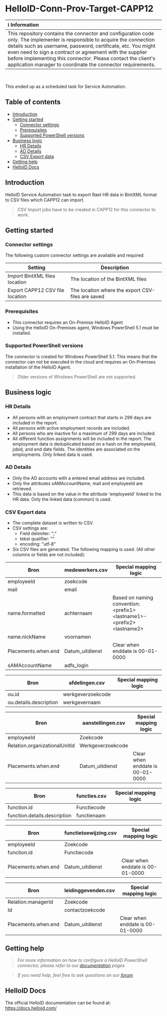 # HelloID-Conn-Prov-Target-CAPP12

| :information_source: Information |
|:---------------------------|
| This repository contains the connector and configuration code only. The implementer is responsible to acquire the connection details such as username, password, certificate, etc. You might even need to sign a contract or agreement with the supplier before implementing this connector. Please contact the client's application manager to coordinate the connector requirements.       |

<br />

This ended up as a scheduled task for Service Automation.

## Table of contents

- [Introduction](#Introduction)
- [Getting started](#Getting-started)
  + [Connector settings](#Connector-settings)
  + [Prerequisites](#Prerequisites)
  + [Supported PowerShell versions](#Supported-PowerShell-versions)
- [Business logic](#Business-logic)
  + [HR Details](#HR-Details)
  + [AD Details](#AD-Details)
  + [CSV Export data](#CSV-Export-data)
- [Getting help](#Getting-help)
- [HelloID Docs](#HelloID-Docs)

## Introduction

HelloID Service Automation task to export Raet HR data in BintXML format to CSV files which CAPP12 can import.

> CSV Import jobs have to be created in CAPP12 for this connector to work.
 
## Getting started

### Connector settings

The following custom connector settings are available and required:

| Setting     | Description |
| ------------ | ----------- |
| Import BintXML files location | The location of the BintXML files |
| Export CAPP12 CSV file location | The location where the export CSV-files are saved |

### Prerequisites

- This connector requires an On-Premise HelloID Agent
- Using the HelloID On-Premises agent, Windows PowerShell 5.1 must be installed.

### Supported PowerShell versions

The connector is created for Windows PowerShell 5.1. This means that the connector can not be executed in the cloud and requires an On-Premises installation of the HelloID Agent.

> Older versions of Windows PowerShell are not supported.

## Business logic

### HR Details

- All persons with an employment contract that starts in 299 days are included in the report.
- All persons with active employment records are included.
- All persons who are inactive for a maximum of 299 days are included.
- All different function assignments will be included in the report. The employment data is deduplicated based on a hash on the employeeId, jobid, and end date fields. The identities are associated on the employments. Only linked data is used.

### AD Details

- Only the AD accounts with a entered email address are included.
- Only the attributes sAMAccountName, mail and employeeId are retrieved.
- This data is based on the value in the attribute 'employeeId' linked to the HR data. Only the linked data (common) is used.

### CSV Export data

- The complete dataset is written to CSV.
- CSV settings are:
  - Field delimiter: &quot;;&quot;
  - tekst qualifier: &quot;&quot;
  - encoding: &quot;utf-8&quot;
- Six CSV files are generated. The following mapping is used. (All other columns or fields are not included):

| **Bron** | **medewerkers.csv** | **Special mapping logic** |
| --- | --- | --- |
| employeeId | zoekcode | |
| mail | email |   |
| name.formatted | achternaam | Based on naming convention: \<prefix1\> \<lastname1\>-\<prefix2\> \<lastname2\> |
| name.nickName | voornamen |   |
| Placements.when.end | Datum\_uitdienst | Clear when enddate is 00-01-0000 |
| sAMAccountName | adfs\_login |   |

| **Bron** | **afdelingen.csv** | **Special mapping logic** |
| --- | --- | --- |
| ou.id | werkgeverzoekcode | |
| ou.details.description | werkgevernaam |   |

| **Bron** | **aanstellingen.csv** | **Special mapping logic** |
| --- | --- | --- |
| employeeId | Zoekcode | |
| Relation.organizationalUnitId | Werkgeverzoekcode |   |
| Placements.when.end | Datum\_uitdienst | Clear when enddate is 00-01-0000 |

| **Bron** | **functies.csv** | **Special mapping logic** |
| --- | --- | --- |
| function.id | Functiecode | |
| function.details.description | functienaam |   |

| **Bron** | **functietoewijzing.csv** | **Special mapping logic** |
| --- | --- | --- |
| employeeId | Zoekcode | |
| function.id | Functiecode |   |
| Placements.when.end | Datum\_uitdienst | Clear when enddate is 00-01-0000 |

| **Bron** | **leidinggevenden.csv** | **Special mapping logic** |
| --- | --- | --- |
| Relation.managerId | Zoekcode | |
| Id | contactzoekcode |   |
| Placements.when.end | Datum\_uitdienst | Clear when enddate is 00-01-0000 |

## Getting help

> _For more information on how to configure a HelloID PowerShell connector, please refer to our [documentation](https://docs.helloid.com/hc/en-us/articles/360012518799-How-to-add-a-target-system) pages_

> _If you need help, feel free to ask questions on our [forum](https://forum.helloid.com)_

## HelloID Docs

The official HelloID documentation can be found at: https://docs.helloid.com/
